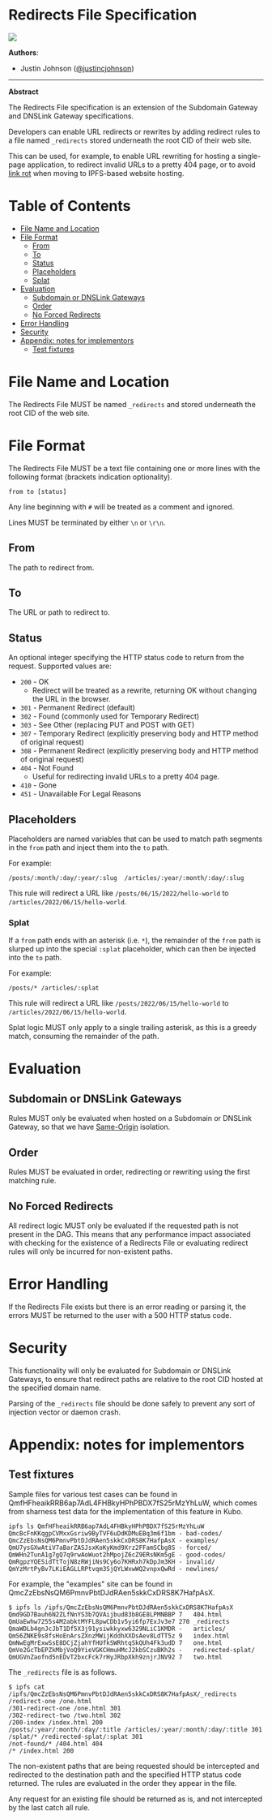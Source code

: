 # Redirects File Specification

![](https://img.shields.io/badge/status-wip-orange.svg?style=flat-square)

**Authors**:

- Justin Johnson ([@justincjohnson](https://github.com/justincjohnson))

----

**Abstract**

The Redirects File specification is an extension of the Subdomain Gateway and DNSLink Gateway specifications.

Developers can enable URL redirects or rewrites by adding redirect rules to a file named `_redirects` stored underneath the root CID of their web site.

This can be used, for example, to enable URL rewriting for hosting a single-page application, to redirect invalid URLs to a pretty 404 page, or to avoid  [link rot](https://en.wikipedia.org/wiki/Link_rot) when moving to IPFS-based website hosting.

# Table of Contents

- [File Name and Location](#file-name-and-location)
- [File Format](#file-format)
  - [From](#from)
  - [To](#to)
  - [Status](#status)
  - [Placeholders](#placeholders)
  - [Splat](#splat)
- [Evaluation](#evaluation)
  - [Subdomain or DNSLink Gateways](#subdomain-or-dnslink-gateways)
  - [Order](#order)
  - [No Forced Redirects](#no-forced-redirects)
- [Error Handling](#error-handling)
- [Security](#security)
- [Appendix: notes for implementors](#appendix-notes-for-implementors)
  - [Test fixtures](#test-fixtures)

# File Name and Location

The Redirects File MUST be named `_redirects` and stored underneath the root CID of the web site.

# File Format

The Redirects File MUST be a text file containing one or more lines with the following format (brackets indication optionality).

```
from to [status]
```

Any line beginning with `#` will be treated as a comment and ignored.

Lines MUST be terminated by either `\n` or `\r\n`.

## From

The path to redirect from.

## To

The URL or path to redirect to.

## Status

An optional integer specifying the HTTP status code to return from the request.  Supported values are:

- `200` - OK
  - Redirect will be treated as a rewrite, returning OK without changing the URL in the browser.
- `301` - Permanent Redirect (default)
- `302` - Found (commonly used for Temporary Redirect)
- `303` - See Other (replacing PUT and POST with GET)
- `307` - Temporary Redirect (explicitly preserving body and HTTP method of original request)
- `308` - Permanent Redirect (explicitly preserving body and HTTP method of original request)
- `404` - Not Found
  - Useful for redirecting invalid URLs to a pretty 404 page.
- `410` - Gone
- `451` - Unavailable For Legal Reasons  

## Placeholders

Placeholders are named variables that can be used to match path segments in the `from` path and inject them into the `to` path.

For example:

```
/posts/:month/:day/:year/:slug  /articles/:year/:month/:day/:slug
```

This rule will redirect a URL like `/posts/06/15/2022/hello-world` to `/articles/2022/06/15/hello-world`.

### Splat

If a `from` path ends with an asterisk (i.e. `*`), the remainder of the `from` path is slurped up into the special `:splat` placeholder, which can then be injected into the `to` path.

For example:

```
/posts/* /articles/:splat
```

This rule will redirect a URL like `/posts/2022/06/15/hello-world` to `/articles/2022/06/15/hello-world`.

Splat logic MUST only apply to a single trailing asterisk, as this is a greedy match, consuming the remainder of the path.

# Evaluation

## Subdomain or DNSLink Gateways

Rules MUST only be evaluated when hosted on a Subdomain or DNSLink Gateway, so that we have [Same-Origin](https://en.wikipedia.org/wiki/Same-origin_policy) isolation.

## Order

Rules MUST be evaluated in order, redirecting or rewriting using the first matching rule.

## No Forced Redirects

All redirect logic MUST only be evaluated if the requested path is not present in the DAG.  This means that any performance impact associated with checking for the existence of a Redirects File or evaluating redirect rules will only be incurred for non-existent paths.

# Error Handling

If the Redirects File exists but there is an error reading or parsing it, the errors MUST be returned to the user with a 500 HTTP status code.

# Security

This functionality will only be evaluated for Subdomain or DNSLink Gateways, to ensure that redirect paths are relative to the root CID hosted at the specified domain name.

Parsing of the `_redirects` file should be done safely to prevent any sort of injection vector or daemon crash.

# Appendix: notes for implementors

## Test fixtures

Sample files for various test cases can be found in QmfHFheaikRRB6ap7AdL4FHBkyHPhPBDX7fS25rMzYhLuW, which comes from
sharness test data for the implementation of this feature in Kubo.

```
ipfs ls QmfHFheaikRRB6ap7AdL4FHBkyHPhPBDX7fS25rMzYhLuW                                              
QmcBcFnKKqgpCVMxxGsriw9ByTVF6uDdKDMuEBq3m6f1bm - bad-codes/
QmcZzEbsNsQM6PmnvPbtDJdRAen5skkCxDRS8K7HafpAsX - examples/
QmU7ysGXwAtiV7aBarZASJsxKoKyKmd9Xrz2FFamSCbg8S - forced/
QmWHn2TunA1g7gQ7q9rwAoWuot2hMpojZ6cZ9ERsNKm5gE - good-codes/
QmRgpzYQESidTtTojN8zRWjiNs9Cy6o7KHRxh7kDpJm3KH - invalid/
QmYzMrtPyBv7LKiEAGLLRPtvqm3SjQYLWxwWQ2vnpxQwRd - newlines/
```

For example, the "examples" site can be found in QmcZzEbsNsQM6PmnvPbtDJdRAen5skkCxDRS8K7HafpAsX.

```
$ ipfs ls /ipfs/QmcZzEbsNsQM6PmnvPbtDJdRAen5skkCxDRS8K7HafpAsX                                               
Qmd9GD7Bauh6N2ZLfNnYS3b7QVAijbud83b8GE8LPMNBBP 7   404.html
QmUaEwhw7255s4M2abktMYFL8pwCDb1v5yi6fp7ExJv3e7 270 _redirects
QmaWDLb4gnJcJbT1Df5X3j91ysiwkkyxw6329NLiC1KMDR -   articles/
QmS6ZNKE9s8fsHoEnArsZXnzMWijKddhXXDsAev8LdTT5z 9   index.html
QmNwEgMrExwSsE8DCjZjahYfHUfkSWRhtqSkQUh4Fk3udD 7   one.html
QmVe2GcTbEPZkMbjVoQ9YieVGKCHmuHMcJ2kbSCzuBKh2s -   redirected-splat/
QmUGVnZaofnd5nEDvT2bxcFck7rHyJRbpXkh9znjrJNV92 7   two.html
```

The `_redirects` file is as follows.

```
$ ipfs cat /ipfs/QmcZzEbsNsQM6PmnvPbtDJdRAen5skkCxDRS8K7HafpAsX/_redirects
/redirect-one /one.html
/301-redirect-one /one.html 301
/302-redirect-two /two.html 302
/200-index /index.html 200
/posts/:year/:month/:day/:title /articles/:year/:month/:day/:title 301
/splat/* /redirected-splat/:splat 301
/not-found/* /404.html 404
/* /index.html 200
```

The non-existent paths that are being requested should be intercepted and redirected to the destination path and the specified HTTP status code returned. The rules are evaluated in the order they appear in the file.

Any request for an existing file should be returned as is, and not intercepted by the last catch all rule.